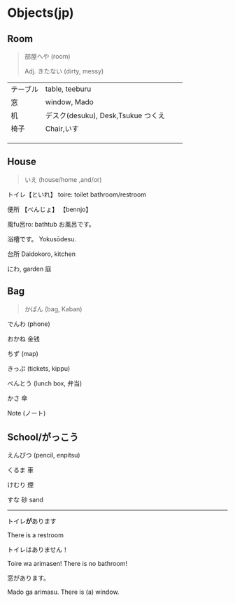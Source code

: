 # Objects\(jp\)

## Room

> 部屋へや \(room\)
>
> Adj.  きたない \(dirty, messy\)

|          |                                    |      |      |
| -------- | ---------------------------------- | ---- | ---- |
| テーブル | table, teeburu                     |      |      |
| 窓       | window, Mado                       |      |      |
| 机       | デスク(desuku), Desk,Tsukue つくえ |      |      |
| 椅子     | Chair,いす                         |      |      |
|          |                                    |      |      |
|          |                                    |      |      |
|          |                                    |      |      |

## House

> いえ \(house/home ,and/or\)

トイレ【といれ】 toire: toilet bathroom/restroom

便所 【べんじょ】 【bennjo】

風fu呂ro: bathtub  お風呂です。

浴槽です。 Yokusōdesu. 

台所 Daidokoro, kitchen

にわ,  garden 庭

## Bag

> かばん \(bag, Kaban)

でんわ \(phone\)

おかね 金钱

ちず \(map\)

きっぷ \(tickets, kippu\)

 べんとう \(lunch box, 弁当)

かさ 傘

Note \(ノート\)

## School/がっこう

えんぴつ \(pencil, enpitsu\)



くるま 車



けむり 煙

すな 砂 sand





---

トイレ**が**あります

There is a restroom

トイレはありません！

Toire wa arimasen!
There is no bathroom!

窓があります。

Mado ga arimasu.
There is (a) window.